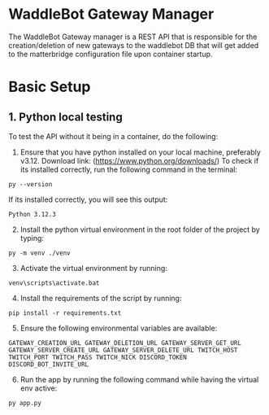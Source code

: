 # WaddleBot Gateway Manager

The WaddleBot Gateway manager is a REST API that is responsible for the creation/deletion of new gateways to the waddlebot DB that will get added to the matterbridge configuration file upon container startup.

# Basic Setup

## 1. Python local testing

To test the API without it being in a container, do the following:

1. Ensure that you have python installed on your local machine, preferably v3.12. 
Download link: (https://www.python.org/downloads/)
To check if its installed correctly, run the following command in the terminal:

`py --version`

If its installed correctly, you will see this output:

`Python 3.12.3`

2. Install the python virtual environment in the root folder of the project by typing:

`py -m venv ./venv`

3. Activate the virtual environment by running:

`venv\scripts\activate.bat`

4. Install the requirements of the script by running:

`pip install -r requirements.txt`

5. Ensure the following environmental variables are available:

`
GATEWAY_CREATION_URL
GATEWAY_DELETION_URL
GATEWAY_SERVER_GET_URL
GATEWAY_SERVER_CREATE_URL
GATEWAY_SERVER_DELETE_URL
TWITCH_HOST
TWITCH_PORT
TWITCH_PASS
TWITCH_NICK
DISCORD_TOKEN
DISCORD_BOT_INVITE_URL
`

6. Run the app by running the following command while having the virtual env active:

`py app.py`